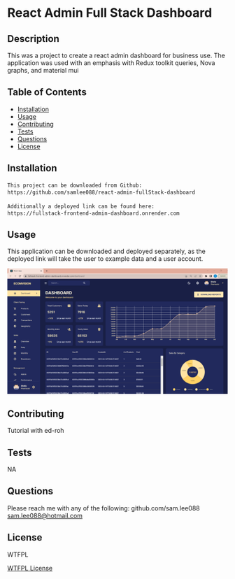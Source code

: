 # React Admin Full Stack Dashboard

## Description

This was a project to create a react admin dashboard for business use. The application was used with an emphasis with Redux toolkit queries, Nova graphs, and material mui

## Table of Contents

- [Installation](#installation)
- [Usage](#usage)
- [Contributing](#contributing)
- [Tests](#tests)
- [Questions](#questions)
- [License](#license)

## Installation

    This project can be downloaded from Github:
    https://github.com/samlee088/react-admin-fullStack-dashboard

    Additionally a deployed link can be found here:
    https://fullstack-frontend-admin-dashboard.onrender.com


## Usage

This application can be downloaded and deployed separately, as the deployed link will take the user to example data and a user account.

![This is a screenshot of the deployed application](react-fullstack-admin-dashboard.png)

## Contributing

Tutorial with ed-roh

## Tests

NA

## Questions

Please reach me with any of the following:
github.com/sam.lee088
sam.lee088@hotmail.com

## License

WTFPL

[WTFPL License](http://www.wtfpl.net/about/)
